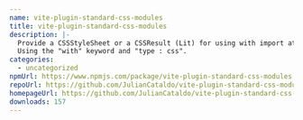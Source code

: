 ```yaml
---
name: vite-plugin-standard-css-modules
title: vite-plugin-standard-css-modules
description: |-
  Provide a CSSStyleSheet or a CSSResult (Lit) for using with import attributes.
  Using the "with" keyword and "type : css".
categories:
  - uncategorized
npmUrl: https://www.npmjs.com/package/vite-plugin-standard-css-modules
repoUrl: https://github.com/JulianCataldo/vite-plugin-standard-css-modules
homepageUrl: https://github.com/JulianCataldo/vite-plugin-standard-css-modules#readme
downloads: 157
---
```

